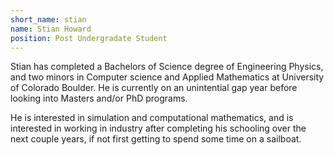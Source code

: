 ```yaml
---
short_name: stian
name: Stian Howard
position: Post Undergradate Student
---
```


Stian has completed a Bachelors of Science degree of Engineering Physics, and two minors in Computer science and Applied Mathematics at University of Colorado Boulder. He is currently on an unintential gap year before looking into Masters and/or PhD programs. 

  He is interested in simulation and computational mathematics, and is interested in working in industry after completing his schooling over the next couple years, if not first getting to spend some time on a sailboat. 

